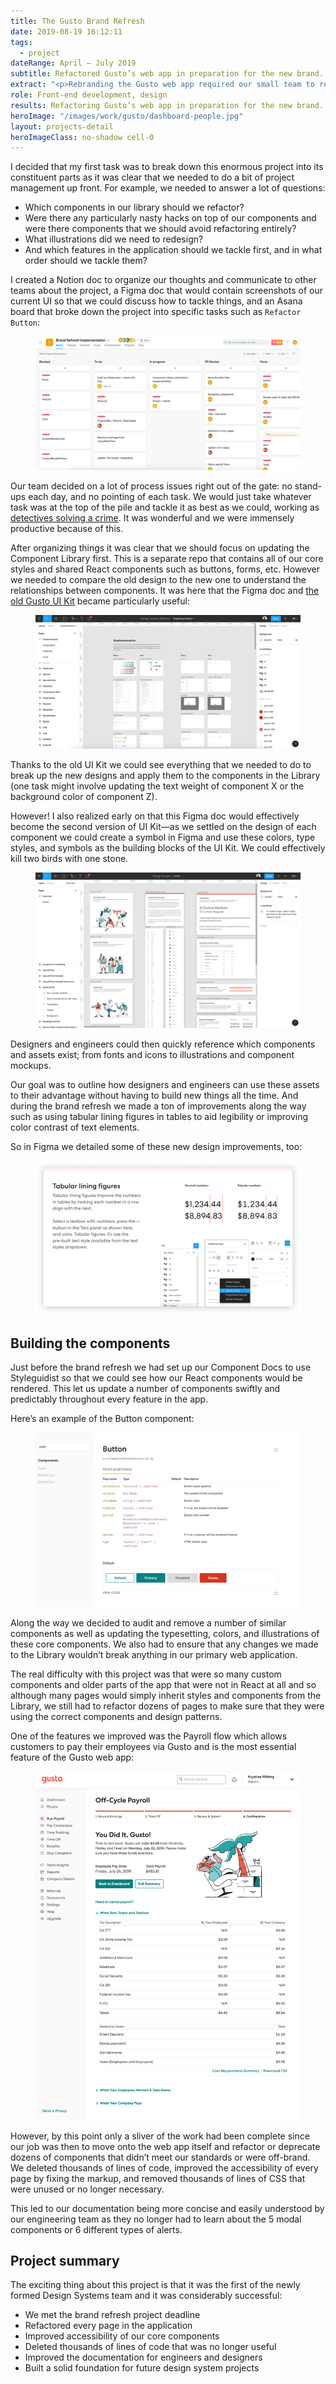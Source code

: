 ```yaml
---
title: The Gusto Brand Refresh
date: 2019-08-19 16:12:11
tags:
  - project
dateRange: April – July 2019
subtitle: Refactored Gusto’s web app in preparation for the new brand.
extract: "<p>Rebranding the Gusto web app required our small team to refactor dozens of React components, hundreds of pages, as well as update our type styles, icons, illustrations, and fonts. With this project we finally established the Design Systems team as being one of the fastest and most progressive teams at Gusto. And we built something rather lovely in the process, too.</p>"
role: Front-end development, design
results: Refactoring Gusto’s web app in preparation for the new brand.
heroImage: "/images/work/gusto/dashboard-people.jpg"
layout: projects-detail
heroImageClass: no-shadow cell-0
---
```


I decided that my first task was to break down this enormous project into its constituent parts as it was clear that we needed to do a bit of project management up front. For example, we needed to answer a lot of questions:

<ul class="solutions-list">
  <li>Which components in our library should we refactor?</li>
  <li>Were there any particularly nasty hacks on top of our components and were there components that we should avoid refactoring entirely?</li>
  <li>What illustrations did we need to redesign?</li>
  <li>And which features in the application should we tackle first, and in what order should we tackle them?</li>
</ul>

I created a Notion doc to organize our thoughts and communicate to other teams about the project, a Figma doc that would contain screenshots of our current UI so that we could discuss how to tackle things, and an Asana board that broke down the project into specific tasks such as `Refactor Button`:

<div class="m-wrapper--full">
  <figure class="m-wrapper--unpadded">
    <img class="chrome-shadow" src="/images/work/gusto/asana-board.png" alt="Our Asana board breaking things down" >
  </figure>
</div>

Our team decided on a lot of process issues right out of the gate: no stand-ups each day, and no pointing of each task. We would just take whatever task was at the top of the pile and tackle it as best as we could, working as [detectives solving a crime](/notes/partners-in-crime). It was wonderful and we were immensely productive because of this.

After organizing things it was clear that we should focus on updating the Component Library first. This is a separate repo that contains all of our core styles and shared React components such as buttons, forms, etc. However we needed to compare the old design to the new one to understand the relationships between components. It was here that the Figma doc and [the old Gusto UI Kit](/projects/figma-ui-kit) became particularly useful:

<div class="m-wrapper--full">
  <figure class="m-wrapper--unpadded">
    <img src="/images/work/gusto/figma-design-process.png" alt="Figma doc comparing the old and new Gusto brand" >
  </figure>
</div>

Thanks to the old UI Kit we could see everything that we needed to do to break up the new designs and apply them to the components in the Library (one task might involve updating the text weight of component X or the background color of component Z).

However! I also realized early on that this Figma doc would effectively become the second version of UI Kit—as we settled on the design of each component we could create a symbol in Figma and use these colors, type styles, and symbols as the building blocks of the UI Kit. We could effectively kill two birds with one stone.

<div class="m-wrapper--full">
  <figure class="m-wrapper--unpadded">
    <img class="chrome-shadow" src="/images/work/gusto/ui-kit.jpg " alt="A screenshot of the Figma UI kit explaining how to use tabular lining figures" />
  </figure>
</div>

Designers and engineers could then quickly reference which components and assets exist; from fonts and icons to illustrations and component mockups.

Our goal was to outline how designers and engineers can use these assets to their advantage without having to build new things all the time. And during the brand refresh we made a ton of improvements along the way such as using tabular lining figures in tables to aid legibility or improving color contrast of text elements.

So in Figma we detailed some of these new design improvements, too:

<div class="m-wrapper--full">
  <figure class="m-wrapper--unpadded">
    <img src="/images/work/gusto/figma-walkthrough.jpg" alt="A screenshot of the Figma UI kit explaining how to use tabular lining figures" >
  </figure>
</div>

## Building the components

Just before the brand refresh we had set up our Component Docs to use Styleguidist so that we could see how our React components would be rendered. This let us update a number of components swiftly and predictably throughout every feature in the app.

Here’s an example of the Button component:

<div class="m-wrapper--full">
  <figure class="m-wrapper--unpadded">
    <img class="chrome-shadow" loading="lazy" src="/images/work/gusto/component-docs.jpg" alt="The Component Docs" >
  </figure>
</div>

Along the way we decided to audit and remove a number of similar components as well as updating the typesetting, colors, and illustrations of these core components. We also had to ensure that any changes we made to the Library wouldn’t break anything in our primary web application.

The real difficulty with this project was that were so many custom components and older parts of the app that were not in React at all and so although many pages would simply inherit styles and components from the Library, we still had to refactor dozens of pages to make sure that they were using the correct components and design patterns.

One of the features we improved was the Payroll flow which allows customers to pay their employees via Gusto and is the most essential feature of the Gusto web app:

<div class="m-wrapper--full">
  <figure class="m-wrapper--unpadded">
    <img class="chrome-shadow" src="/images/work/gusto/payroll.jpg" alt="Payroll page in the Gusto web app" >
  </figure>
</div>

However, by this point only a sliver of the work had been complete since our job was then to move onto the web app itself and refactor or deprecate dozens of components that didn’t meet our standards or were off-brand. We deleted thousands of lines of code, improved the accessibility of every page by fixing the markup, and removed thousands of lines of CSS that were unused or no longer necessary.

This led to our documentation being more concise and easily understood by our engineering team as they no longer had to learn about the 5 modal components or 6 different types of alerts.

## Project summary

The exciting thing about this project is that it was the first of the newly formed Design Systems team and it was considerably successful:

<ul class="solutions-list">
  <li>We met the brand refresh project deadline</li>
  <li>Refactored every page in the application</li>
  <li>Improved accessibility of our core components</li>
  <li>Deleted thousands of lines of code that was no longer useful</li>
  <li>Improved the documentation for engineers and designers</li>
  <li>Built a solid foundation for future design system projects</li>
</ul>
